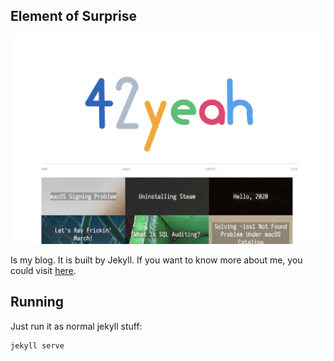 ## Element of Surprise

![Screenshot](assets/screenshot.png)

Is my blog. It is built by Jekyll. If you want to know more about me, you could visit [here](https://42yeah.casa).

## Running

Just run it as normal jekyll stuff:

```sh
jekyll serve
```
